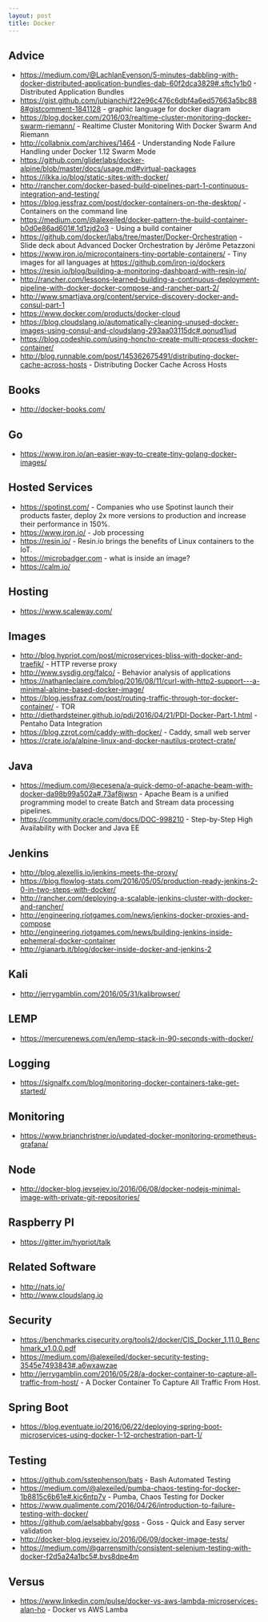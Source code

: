 ```yaml
---
layout: post
title: Docker
---
```


## Advice

* https://medium.com/@LachlanEvenson/5-minutes-dabbling-with-docker-distributed-application-bundles-dab-60f2dca3829#.sftc1y1b0 - Distributed Application Bundles
* https://gist.github.com/jubianchi/f22e96c476c6dbf4a6ed57663a5bc888#gistcomment-1841128 - graphic language for docker diagram
* https://blog.docker.com/2016/03/realtime-cluster-monitoring-docker-swarm-riemann/ - Realtime Cluster Monitoring With Docker Swarm And Riemann
* http://collabnix.com/archives/1464 - Understanding Node Failure Handling under Docker 1.12 Swarm Mode
* https://github.com/gliderlabs/docker-alpine/blob/master/docs/usage.md#virtual-packages
* https://ilkka.io/blog/static-sites-with-docker/
* http://rancher.com/docker-based-build-pipelines-part-1-continuous-integration-and-testing/
* https://blog.jessfraz.com/post/docker-containers-on-the-desktop/ - Containers on the command line
* https://medium.com/@alexeiled/docker-pattern-the-build-container-b0d0e86ad601#.1d1zjd2o3 - Using a build container
* https://github.com/docker/labs/tree/master/Docker-Orchestration - Slide deck about Advanced Docker Orchestration by Jérôme Petazzoni
* https://www.iron.io/microcontainers-tiny-portable-containers/ - Tiny images for all languages at https://github.com/iron-io/dockers
* https://resin.io/blog/building-a-monitoring-dashboard-with-resin-io/
* http://rancher.com/lessons-learned-building-a-continuous-deployment-pipeline-with-docker-docker-compose-and-rancher-part-2/
* http://www.smartjava.org/content/service-discovery-docker-and-consul-part-1
* https://www.docker.com/products/docker-cloud
* https://blog.cloudslang.io/automatically-cleaning-unused-docker-images-using-consul-and-cloudslang-293aa03115dc#.qonud1iud
* https://blog.codeship.com/using-honcho-create-multi-process-docker-container/
* http://blog.runnable.com/post/145362675491/distributing-docker-cache-across-hosts - Distributing Docker Cache Across Hosts

## Books

* http://docker-books.com/

## Go

* https://www.iron.io/an-easier-way-to-create-tiny-golang-docker-images/

## Hosted Services

* https://spotinst.com/ - Companies who use Spotinst launch their products faster, deploy 2x more versions to production and increase their performance in 150%.
* https://www.iron.io/ - Job processing
* https://resin.io/ - Resin.io brings the benefits of Linux containers to the IoT.
* https://microbadger.com - what is inside an image?
* https://calm.io/

## Hosting

* https://www.scaleway.com/

## Images

* http://blog.hypriot.com/post/microservices-bliss-with-docker-and-traefik/ - HTTP reverse proxy 
* http://www.sysdig.org/falco/ - Behavior analysis of applications
* https://nathanleclaire.com/blog/2016/08/11/curl-with-http2-support---a-minimal-alpine-based-docker-image/
* https://blog.jessfraz.com/post/routing-traffic-through-tor-docker-container/ - TOR
* http://diethardsteiner.github.io/pdi/2016/04/21/PDI-Docker-Part-1.html - Pentaho Data Integration
* https://blog.zzrot.com/caddy-with-docker/ - Caddy, small web server
* https://crate.io/a/alpine-linux-and-docker-nautilus-protect-crate/

## Java

* https://medium.com/@ecesena/a-quick-demo-of-apache-beam-with-docker-da98b99a502a#.73af8jwsn - Apache Beam is a unified programming model to create Batch and Stream data processing pipelines.
* https://community.oracle.com/docs/DOC-998210 - Step-by-Step High Availability with Docker and Java EE

## Jenkins

* http://blog.alexellis.io/jenkins-meets-the-proxy/
* https://blog.flowlog-stats.com/2016/05/05/production-ready-jenkins-2-0-in-two-steps-with-docker/
* http://rancher.com/deploying-a-scalable-jenkins-cluster-with-docker-and-rancher/
* http://engineering.riotgames.com/news/jenkins-docker-proxies-and-compose
* http://engineering.riotgames.com/news/building-jenkins-inside-ephemeral-docker-container
* http://gianarb.it/blog/docker-inside-docker-and-jenkins-2

## Kali

* http://jerrygamblin.com/2016/05/31/kalibrowser/

## LEMP

* https://mercurenews.com/en/lemp-stack-in-90-seconds-with-docker/

## Logging

* https://signalfx.com/blog/monitoring-docker-containers-take-get-started/

## Monitoring

* https://www.brianchristner.io/updated-docker-monitoring-prometheus-grafana/

## Node

* http://docker-blog.jevsejev.io/2016/06/08/docker-nodejs-minimal-image-with-private-git-repositories/

## Raspberry PI

* https://gitter.im/hypriot/talk

## Related Software

* http://nats.io/
* http://www.cloudslang.io

## Security

* https://benchmarks.cisecurity.org/tools2/docker/CIS_Docker_1.11.0_Benchmark_v1.0.0.pdf
* https://medium.com/@alexeiled/docker-security-testing-3545e7493843#.a6wxawzae
* http://jerrygamblin.com/2016/05/28/a-docker-container-to-capture-all-traffic-from-host/ - A Docker Container To Capture All Traffic From Host.

## Spring Boot

* https://blog.eventuate.io/2016/06/22/deploying-spring-boot-microservices-using-docker-1-12-orchestration-part-1/

## Testing

* https://github.com/sstephenson/bats - Bash Automated Testing
* https://medium.com/@alexeiled/pumba-chaos-testing-for-docker-1b8815c6b61e#.kic6ntp7v - Pumba, Chaos Testing for Docker
* https://www.qualimente.com/2016/04/26/introduction-to-failure-testing-with-docker/
* https://github.com/aelsabbahy/goss - Goss - Quick and Easy server validation
* http://docker-blog.jevsejev.io/2016/06/09/docker-image-tests/
* https://medium.com/@garrensmith/consistent-selenium-testing-with-docker-f2d5a24a1bc5#.bvs8dpe4m

## Versus

* https://www.linkedin.com/pulse/docker-vs-aws-lambda-microservices-alan-ho - Docker vs AWS Lamba
